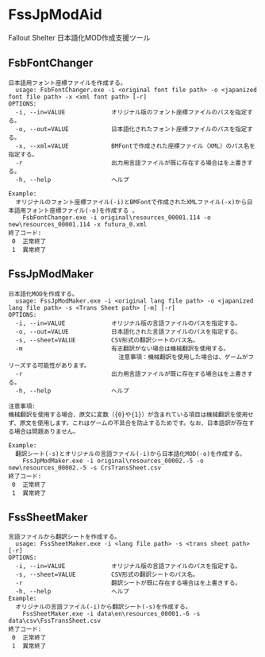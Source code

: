 # FssJpModAid
Fallout Shelter 日本語化MOD作成支援ツール

## FsbFontChanger

    日本語用フォント座標ファイルを作成する。
      usage: FsbFontChanger.exe -i <original font file path> -o <japanized font file path> -x <xml font path> [-r]
    OPTIONS:
      -i, --in=VALUE             オリジナル版のフォント座標ファイルのパスを指定する。
      -o, --out=VALUE            日本語化されたフォント座標ファイルのパスを指定する。
      -x, --xml=VALUE            BMFontで作成された座標ファイル（XML）のパス名を指定する。
      -r                         出力用言語ファイルが既に存在する場合はを上書きする。
      -h, --help                 ヘルプ

    Example:
      オリジナルのフォント座標ファイル(-i)とBMFontで作成されたXMLファイル(-x)から日本語用フォント座標ファイル(-o)を作成する 。
        FsbFontChanger.exe -i original\resources_00001.114 -o new\resources_00001.114 -x futura_0.xml
    終了コード:
     0  正常終了
     1  異常終了


## FssJpModMaker

    日本語化MODを作成する。
      usage: FssJpModMaker.exe -i <original lang file path> -o <japanized lang file path> -s <Trans Sheet path> [-m] [-r]
    OPTIONS:
      -i, --in=VALUE             オリジナル版の言語ファイルのパスを指定する。
      -o, --out=VALUE            日本語化された言語ファイルのパスを指定する。
      -s, --sheet=VALUE          CSV形式の翻訳シートのパス名。
      -m                         有志翻訳がない場合は機械翻訳を使用する。
                                   注意事項：機械翻訳を使用した場合は、ゲームがフリーズする可能性があります。
      -r                         出力用言語ファイルが既に存在する場合はを上書きする。
      -h, --help                 ヘルプ

    注意事項:
    機械翻訳を使用する場合、原文に変数（{0}や{1}）が含まれている項目は機械翻訳を使用せず、原文を使用します。これはゲームの不具合を防止するためです。なお、日本語訳が存在する場合は問題ありません。

    Example:
      翻訳シート(-s)とオリジナルの言語ファイル(-i)から日本語化MOD(-o)を作成する。
        FssJpModMaker.exe -i original\resources_00002.-5 -o new\resources_00002.-5 -s CrsTransSheet.csv
    終了コード:
     0  正常終了
     1  異常終了


## FssSheetMaker

    言語ファイルから翻訳シートを作成する。
      usage: FssSheetMaker.exe -i <lang file path> -s <trans sheet path> [-r]
    OPTIONS:
      -i, --in=VALUE             オリジナル版の言語ファイルのパスを指定する。
      -s, --sheet=VALUE          CSV形式の翻訳シートのパス名。
      -r                         翻訳シートが既に存在する場合はを上書きする。
      -h, --help                 ヘルプ
    Example:
      オリジナルの言語ファイル(-i)から翻訳シート(-s)を作成する。
        FssSheetMaker.exe -i data\en\resources_00001.-6 -s data\csv\FssTransSheet.csv
    終了コード:
     0  正常終了
     1  異常終了
